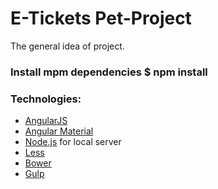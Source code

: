 # E-Tickets Pet-Project

The general idea of project.

### Install mpm dependencies $ npm install

### Technologies:
- [AngularJS](https://angularjs.org/)
- [Angular Material](https://material.angularjs.org/latest/)
- [Node.js](https://nodejs.org/en/)  for local server
- [Less](http://lesscss.org/)
- [Bower]()
- [Gulp](http://gulpjs.com/)
